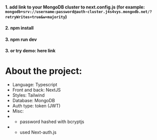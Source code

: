 #### 1. add link to your MongoDB cluster to next.config.js (for example: `mongodb+srv://username:password@auth-cluster.j4s4vys.mongodb.net/?retryWrites=true&w=majority`)

#### 2. npm install

#### 3. npm run dev

#### 3. or try demo: here link

# About the project:

- Language: Typescript
- Front and back: NextJS
- Styles: Tailwind
- Database: MongoDB
- Auth type: token (JWT)
- Misc:
- - password hashed with bcryptjs
- - used Next-auth.js
